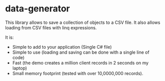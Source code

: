 # data-generator
This library allows to save a collection of objects to a CSV file.
It also allows loading from CSV files with linq expressions.

It is:
 - Simple to add to your application (Single C# file)
 - Simple to use (loading and saving can be done with a single line of code)
 - Fast (the demo creates a million client records in 2 seconds on my laptop)
 - Small memory footprint (tested with over 10,0000,000 records). 
